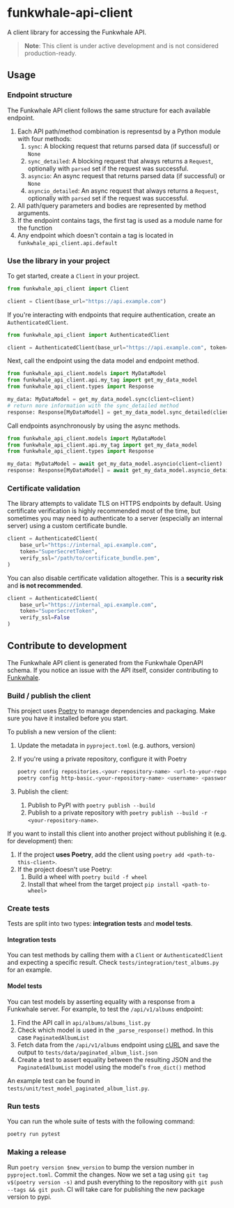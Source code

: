 # funkwhale-api-client

A client library for accessing the Funkwhale API.

> **Note**: This client is under active development and is not considered production-ready.

## Usage

### Endpoint structure

The Funkwhale API client follows the same structure for each available endpoint.

1. Each API path/method combination is representsd by a Python module with four methods:
    1. `sync`: A blocking request that returns parsed data (if successful) or `None`
    2. `sync_detailed`: A blocking request that always returns a `Request`, optionally with `parsed` set if the request was successful.
    3. `asyncio`: An async request that returns parsed data (if successful) or `None`
    4. `asyncio_detailed`: An async request that always returns a `Request`, optionally with `parsed` set if the request was successful.
2. All path/query parameters and bodies are represented by method arguments.
3. If the endpoint contains tags, the first tag is used as a module name for the function
4. Any endpoint which doesn't contain a tag is located in `funkwhale_api_client.api.default`

### Use the library in your project

To get started, create a `Client` in your project.

```python
from funkwhale_api_client import Client

client = Client(base_url="https://api.example.com")
```

If you're interacting with endpoints that require authentication, create an `AuthenticatedClient`.

```python
from funkwhale_api_client import AuthenticatedClient

client = AuthenticatedClient(base_url="https://api.example.com", token="SuperSecretToken")
```

Next, call the endpoint using the data model and endpoint method.

```python
from funkwhale_api_client.models import MyDataModel
from funkwhale_api_client.api.my_tag import get_my_data_model
from funkwhale_api_client.types import Response

my_data: MyDataModel = get_my_data_model.sync(client=client)
# return more information with the sync_detailed method
response: Response[MyDataModel] = get_my_data_model.sync_detailed(client=client)
```

Call endpoints asynchronously by using the async methods.

```python
from funkwhale_api_client.models import MyDataModel
from funkwhale_api_client.api.my_tag import get_my_data_model
from funkwhale_api_client.types import Response

my_data: MyDataModel = await get_my_data_model.asyncio(client=client)
response: Response[MyDataModel] = await get_my_data_model.asyncio_detailed(client=client)
```

### Certificate validation

The library attempts to validate TLS on HTTPS endpoints by default. Using certificate verification is highly recommended most of the time, but sometimes you may need to authenticate to a server (especially an internal server) using a custom certificate bundle.

```python
client = AuthenticatedClient(
    base_url="https://internal_api.example.com", 
    token="SuperSecretToken",
    verify_ssl="/path/to/certificate_bundle.pem",
)
```

You can also disable certificate validation altogether. This is a **security risk** and **is not recommended**.

```python
client = AuthenticatedClient(
    base_url="https://internal_api.example.com", 
    token="SuperSecretToken", 
    verify_ssl=False
)
```

## Contribute to development

The Funkwhale API client is generated from the Funkwhale OpenAPI schema. If you notice an issue with the API itself, consider contributing to [Funkwhale](https://dev.funkwhale.audio/funkwhale/funkwhale).

### Build / publish the client

This project uses [Poetry](https://python-poetry.org/) to manage dependencies and packaging. Make sure you have it installed before you start.

To publish a new version of the client:

1. Update the metadata in `pyproject.toml` (e.g. authors, version)
2. If you're using a private repository, configure it with Poetry

    ```sh
    poetry config repositories.<your-repository-name> <url-to-your-repository> # Set up your repository
    poetry config http-basic.<your-repository-name> <username> <password> # Configure your credentials
    ```

3. Publish the client:
   1. Publish to PyPI with `poetry publish --build`
   2. Publish to a private repository with `poetry publish --build -r <your-repository-name>`.

If you want to install this client into another project without publishing it (e.g. for development) then:

1. If the project **uses Poetry**, add the client using `poetry add <path-to-this-client>`.
2. If the project doesn't use Poetry:
    1. Build a wheel with `poetry build -f wheel`
    2. Install that wheel from the target project `pip install <path-to-wheel>`

### Create tests

Tests are split into two types: **integration tests** and **model tests**.

#### Integration tests

You can test methods by calling them with a `Client` or `AuthenticatedClient` and expecting a specific result. Check `tests/integration/test_albums.py` for an example.

#### Model tests

You can test models by asserting equality with a response from a Funkwhale server. For example, to test the `/api/v1/albums` endpoint:

1. Find the API call in `api/albums/albums_list.py`
2. Check which model is used in the `_parse_response()` method. In this case `PaginatedAlbumList`
3. Fetch data from the `/api/v1/albums` endpoint using [cURL](https://curl.se/) and save the output to `tests/data/paginated_album_list.json`
4. Create a test to assert equality between the resulting JSON and the `PaginatedAlbumList` model using the model's `from_dict()` method

An example test can be found in `tests/unit/test_model_paginated_album_list.py`.

### Run tests

You can run the whole suite of tests with the following command:

```sh
poetry run pytest
```

### Making a release

Run `poetry version $new_version` to bump the version number in
`pyproject.toml`. Commit the changes.
Now we set a tag using `git tag v$(poetry version -s)` and push everything to
the repository with `git push --tags && git push`. CI will take care for
publishing the new package version to pypi.
